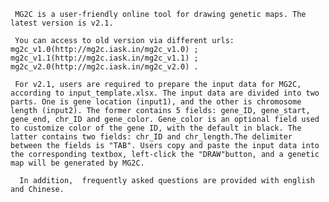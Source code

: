      MG2C is a user-friendly online tool for drawing genetic maps. The latest version is v2.1. 
     
     You can access to old version via different urls: mg2c_v1.0(http://mg2c.iask.in/mg2c_v1.0) ; mg2c_v1.1(http://mg2c.iask.in/mg2c_v1.1) ;  mg2c_v2.0(http://mg2c.iask.in/mg2c_v2.0) .
    
     For v2.1, users are required to prepare the input data for MG2C, according to input_template.xlsx. The input data are divided into two parts. One is gene location (input1), and the other is chromosome length (input2). The former contains 5 fields: gene_ID, gene_start, gene_end, chr_ID and gene_color. Gene_color is an optional field used to customize color of the gene ID, with the default in black. The latter contains two fields: chr_ID and chr_length.The delimiter between the fields is "TAB". Users copy and paste the input data into the corresponding textbox, left-click the "DRAW"button, and a genetic map will be generated by MG2C. 
     
      In addition,  frequently asked questions are provided with english  and Chinese.
